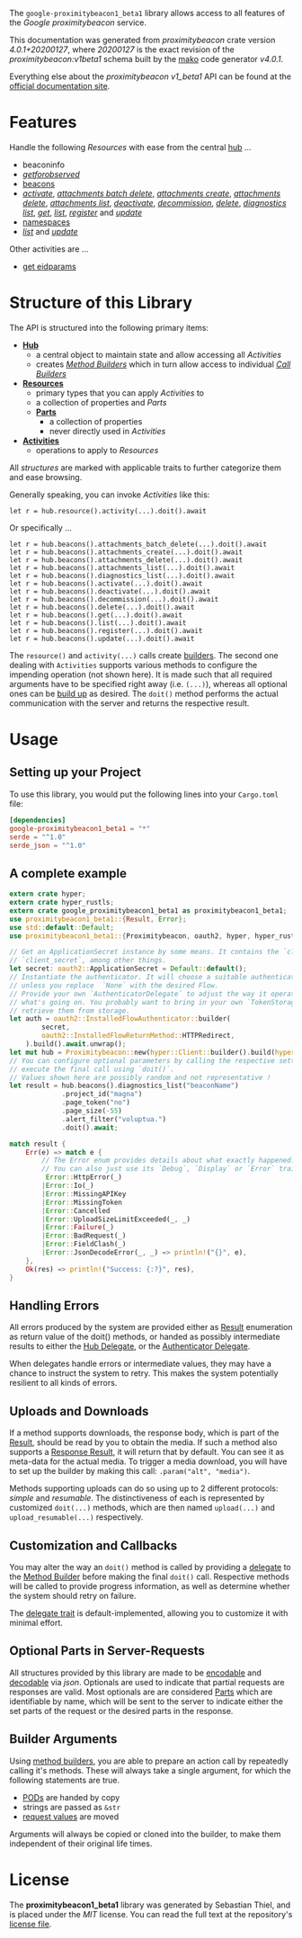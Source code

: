 <!---
DO NOT EDIT !
This file was generated automatically from 'src/generator/templates/api/README.md.mako'
DO NOT EDIT !
-->
The `google-proximitybeacon1_beta1` library allows access to all features of the *Google proximitybeacon* service.

This documentation was generated from *proximitybeacon* crate version *4.0.1+20200127*, where *20200127* is the exact revision of the *proximitybeacon:v1beta1* schema built by the [mako](http://www.makotemplates.org/) code generator *v4.0.1*.

Everything else about the *proximitybeacon* *v1_beta1* API can be found at the
[official documentation site](https://developers.google.com/beacons/proximity/).
# Features

Handle the following *Resources* with ease from the central [hub](https://docs.rs/google-proximitybeacon1_beta1/4.0.1+20200127/google_proximitybeacon1_beta1/Proximitybeacon) ... 

* beaconinfo
 * [*getforobserved*](https://docs.rs/google-proximitybeacon1_beta1/4.0.1+20200127/google_proximitybeacon1_beta1/api::BeaconinfoGetforobservedCall)
* [beacons](https://docs.rs/google-proximitybeacon1_beta1/4.0.1+20200127/google_proximitybeacon1_beta1/api::Beacon)
 * [*activate*](https://docs.rs/google-proximitybeacon1_beta1/4.0.1+20200127/google_proximitybeacon1_beta1/api::BeaconActivateCall), [*attachments batch delete*](https://docs.rs/google-proximitybeacon1_beta1/4.0.1+20200127/google_proximitybeacon1_beta1/api::BeaconAttachmentBatchDeleteCall), [*attachments create*](https://docs.rs/google-proximitybeacon1_beta1/4.0.1+20200127/google_proximitybeacon1_beta1/api::BeaconAttachmentCreateCall), [*attachments delete*](https://docs.rs/google-proximitybeacon1_beta1/4.0.1+20200127/google_proximitybeacon1_beta1/api::BeaconAttachmentDeleteCall), [*attachments list*](https://docs.rs/google-proximitybeacon1_beta1/4.0.1+20200127/google_proximitybeacon1_beta1/api::BeaconAttachmentListCall), [*deactivate*](https://docs.rs/google-proximitybeacon1_beta1/4.0.1+20200127/google_proximitybeacon1_beta1/api::BeaconDeactivateCall), [*decommission*](https://docs.rs/google-proximitybeacon1_beta1/4.0.1+20200127/google_proximitybeacon1_beta1/api::BeaconDecommissionCall), [*delete*](https://docs.rs/google-proximitybeacon1_beta1/4.0.1+20200127/google_proximitybeacon1_beta1/api::BeaconDeleteCall), [*diagnostics list*](https://docs.rs/google-proximitybeacon1_beta1/4.0.1+20200127/google_proximitybeacon1_beta1/api::BeaconDiagnosticListCall), [*get*](https://docs.rs/google-proximitybeacon1_beta1/4.0.1+20200127/google_proximitybeacon1_beta1/api::BeaconGetCall), [*list*](https://docs.rs/google-proximitybeacon1_beta1/4.0.1+20200127/google_proximitybeacon1_beta1/api::BeaconListCall), [*register*](https://docs.rs/google-proximitybeacon1_beta1/4.0.1+20200127/google_proximitybeacon1_beta1/api::BeaconRegisterCall) and [*update*](https://docs.rs/google-proximitybeacon1_beta1/4.0.1+20200127/google_proximitybeacon1_beta1/api::BeaconUpdateCall)
* [namespaces](https://docs.rs/google-proximitybeacon1_beta1/4.0.1+20200127/google_proximitybeacon1_beta1/api::Namespace)
 * [*list*](https://docs.rs/google-proximitybeacon1_beta1/4.0.1+20200127/google_proximitybeacon1_beta1/api::NamespaceListCall) and [*update*](https://docs.rs/google-proximitybeacon1_beta1/4.0.1+20200127/google_proximitybeacon1_beta1/api::NamespaceUpdateCall)

Other activities are ...

* [get eidparams](https://docs.rs/google-proximitybeacon1_beta1/4.0.1+20200127/google_proximitybeacon1_beta1/api::MethodGetEidparamCall)



# Structure of this Library

The API is structured into the following primary items:

* **[Hub](https://docs.rs/google-proximitybeacon1_beta1/4.0.1+20200127/google_proximitybeacon1_beta1/Proximitybeacon)**
    * a central object to maintain state and allow accessing all *Activities*
    * creates [*Method Builders*](https://docs.rs/google-proximitybeacon1_beta1/4.0.1+20200127/google_proximitybeacon1_beta1/client::MethodsBuilder) which in turn
      allow access to individual [*Call Builders*](https://docs.rs/google-proximitybeacon1_beta1/4.0.1+20200127/google_proximitybeacon1_beta1/client::CallBuilder)
* **[Resources](https://docs.rs/google-proximitybeacon1_beta1/4.0.1+20200127/google_proximitybeacon1_beta1/client::Resource)**
    * primary types that you can apply *Activities* to
    * a collection of properties and *Parts*
    * **[Parts](https://docs.rs/google-proximitybeacon1_beta1/4.0.1+20200127/google_proximitybeacon1_beta1/client::Part)**
        * a collection of properties
        * never directly used in *Activities*
* **[Activities](https://docs.rs/google-proximitybeacon1_beta1/4.0.1+20200127/google_proximitybeacon1_beta1/client::CallBuilder)**
    * operations to apply to *Resources*

All *structures* are marked with applicable traits to further categorize them and ease browsing.

Generally speaking, you can invoke *Activities* like this:

```Rust,ignore
let r = hub.resource().activity(...).doit().await
```

Or specifically ...

```ignore
let r = hub.beacons().attachments_batch_delete(...).doit().await
let r = hub.beacons().attachments_create(...).doit().await
let r = hub.beacons().attachments_delete(...).doit().await
let r = hub.beacons().attachments_list(...).doit().await
let r = hub.beacons().diagnostics_list(...).doit().await
let r = hub.beacons().activate(...).doit().await
let r = hub.beacons().deactivate(...).doit().await
let r = hub.beacons().decommission(...).doit().await
let r = hub.beacons().delete(...).doit().await
let r = hub.beacons().get(...).doit().await
let r = hub.beacons().list(...).doit().await
let r = hub.beacons().register(...).doit().await
let r = hub.beacons().update(...).doit().await
```

The `resource()` and `activity(...)` calls create [builders][builder-pattern]. The second one dealing with `Activities` 
supports various methods to configure the impending operation (not shown here). It is made such that all required arguments have to be 
specified right away (i.e. `(...)`), whereas all optional ones can be [build up][builder-pattern] as desired.
The `doit()` method performs the actual communication with the server and returns the respective result.

# Usage

## Setting up your Project

To use this library, you would put the following lines into your `Cargo.toml` file:

```toml
[dependencies]
google-proximitybeacon1_beta1 = "*"
serde = "^1.0"
serde_json = "^1.0"
```

## A complete example

```Rust
extern crate hyper;
extern crate hyper_rustls;
extern crate google_proximitybeacon1_beta1 as proximitybeacon1_beta1;
use proximitybeacon1_beta1::{Result, Error};
use std::default::Default;
use proximitybeacon1_beta1::{Proximitybeacon, oauth2, hyper, hyper_rustls};

// Get an ApplicationSecret instance by some means. It contains the `client_id` and 
// `client_secret`, among other things.
let secret: oauth2::ApplicationSecret = Default::default();
// Instantiate the authenticator. It will choose a suitable authentication flow for you, 
// unless you replace  `None` with the desired Flow.
// Provide your own `AuthenticatorDelegate` to adjust the way it operates and get feedback about 
// what's going on. You probably want to bring in your own `TokenStorage` to persist tokens and
// retrieve them from storage.
let auth = oauth2::InstalledFlowAuthenticator::builder(
        secret,
        oauth2::InstalledFlowReturnMethod::HTTPRedirect,
    ).build().await.unwrap();
let mut hub = Proximitybeacon::new(hyper::Client::builder().build(hyper_rustls::HttpsConnectorBuilder::new().with_native_roots().https_or_http().enable_http1().enable_http2().build()), auth);
// You can configure optional parameters by calling the respective setters at will, and
// execute the final call using `doit()`.
// Values shown here are possibly random and not representative !
let result = hub.beacons().diagnostics_list("beaconName")
             .project_id("magna")
             .page_token("no")
             .page_size(-55)
             .alert_filter("voluptua.")
             .doit().await;

match result {
    Err(e) => match e {
        // The Error enum provides details about what exactly happened.
        // You can also just use its `Debug`, `Display` or `Error` traits
         Error::HttpError(_)
        |Error::Io(_)
        |Error::MissingAPIKey
        |Error::MissingToken
        |Error::Cancelled
        |Error::UploadSizeLimitExceeded(_, _)
        |Error::Failure(_)
        |Error::BadRequest(_)
        |Error::FieldClash(_)
        |Error::JsonDecodeError(_, _) => println!("{}", e),
    },
    Ok(res) => println!("Success: {:?}", res),
}

```
## Handling Errors

All errors produced by the system are provided either as [Result](https://docs.rs/google-proximitybeacon1_beta1/4.0.1+20200127/google_proximitybeacon1_beta1/client::Result) enumeration as return value of
the doit() methods, or handed as possibly intermediate results to either the 
[Hub Delegate](https://docs.rs/google-proximitybeacon1_beta1/4.0.1+20200127/google_proximitybeacon1_beta1/client::Delegate), or the [Authenticator Delegate](https://docs.rs/yup-oauth2/*/yup_oauth2/trait.AuthenticatorDelegate.html).

When delegates handle errors or intermediate values, they may have a chance to instruct the system to retry. This 
makes the system potentially resilient to all kinds of errors.

## Uploads and Downloads
If a method supports downloads, the response body, which is part of the [Result](https://docs.rs/google-proximitybeacon1_beta1/4.0.1+20200127/google_proximitybeacon1_beta1/client::Result), should be
read by you to obtain the media.
If such a method also supports a [Response Result](https://docs.rs/google-proximitybeacon1_beta1/4.0.1+20200127/google_proximitybeacon1_beta1/client::ResponseResult), it will return that by default.
You can see it as meta-data for the actual media. To trigger a media download, you will have to set up the builder by making
this call: `.param("alt", "media")`.

Methods supporting uploads can do so using up to 2 different protocols: 
*simple* and *resumable*. The distinctiveness of each is represented by customized 
`doit(...)` methods, which are then named `upload(...)` and `upload_resumable(...)` respectively.

## Customization and Callbacks

You may alter the way an `doit()` method is called by providing a [delegate](https://docs.rs/google-proximitybeacon1_beta1/4.0.1+20200127/google_proximitybeacon1_beta1/client::Delegate) to the 
[Method Builder](https://docs.rs/google-proximitybeacon1_beta1/4.0.1+20200127/google_proximitybeacon1_beta1/client::CallBuilder) before making the final `doit()` call. 
Respective methods will be called to provide progress information, as well as determine whether the system should 
retry on failure.

The [delegate trait](https://docs.rs/google-proximitybeacon1_beta1/4.0.1+20200127/google_proximitybeacon1_beta1/client::Delegate) is default-implemented, allowing you to customize it with minimal effort.

## Optional Parts in Server-Requests

All structures provided by this library are made to be [encodable](https://docs.rs/google-proximitybeacon1_beta1/4.0.1+20200127/google_proximitybeacon1_beta1/client::RequestValue) and 
[decodable](https://docs.rs/google-proximitybeacon1_beta1/4.0.1+20200127/google_proximitybeacon1_beta1/client::ResponseResult) via *json*. Optionals are used to indicate that partial requests are responses 
are valid.
Most optionals are are considered [Parts](https://docs.rs/google-proximitybeacon1_beta1/4.0.1+20200127/google_proximitybeacon1_beta1/client::Part) which are identifiable by name, which will be sent to 
the server to indicate either the set parts of the request or the desired parts in the response.

## Builder Arguments

Using [method builders](https://docs.rs/google-proximitybeacon1_beta1/4.0.1+20200127/google_proximitybeacon1_beta1/client::CallBuilder), you are able to prepare an action call by repeatedly calling it's methods.
These will always take a single argument, for which the following statements are true.

* [PODs][wiki-pod] are handed by copy
* strings are passed as `&str`
* [request values](https://docs.rs/google-proximitybeacon1_beta1/4.0.1+20200127/google_proximitybeacon1_beta1/client::RequestValue) are moved

Arguments will always be copied or cloned into the builder, to make them independent of their original life times.

[wiki-pod]: http://en.wikipedia.org/wiki/Plain_old_data_structure
[builder-pattern]: http://en.wikipedia.org/wiki/Builder_pattern
[google-go-api]: https://github.com/google/google-api-go-client

# License
The **proximitybeacon1_beta1** library was generated by Sebastian Thiel, and is placed 
under the *MIT* license.
You can read the full text at the repository's [license file][repo-license].

[repo-license]: https://github.com/Byron/google-apis-rsblob/main/LICENSE.md

